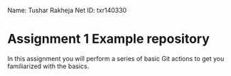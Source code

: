 Name: Tushar Rakheja
Net ID: txr140330

# Assignment 1 Example repository

In this assignment you will perform a series of basic Git actions to get you familiarized with the basics.
